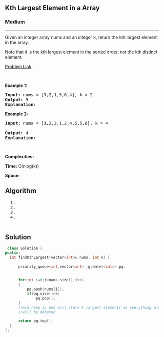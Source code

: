 <h2>Kth Largest Element in a Array</h2>
<h3>Medium</h3><hr>
<div><p>
Given an integer array nums and an integer k, return the kth largest element in the array.

Note that it is the kth largest element in the sorted order, not the kth distinct element.  

 
</p>


[Problem Link](https://leetcode.com/problems/kth-largest-element-in-an-array/)

<p>&nbsp;</p>
<p><strong>Example 1:</strong></p>

      
 
<pre><strong>Input:</strong> nums = [3,2,1,5,6,4], k = 2
<strong>Output:</strong> 5
<strong>Explanation:</strong> 
</pre>

<p><strong>Example 2:</strong></p>

<pre><strong>Input:</strong> nums = [3,2,3,1,2,4,5,5,6], k = 4
     
<strong>Output:</strong> 4
<strong>Explanation:</strong> 
</pre>

<p>&nbsp;</p>
<p><strong>Complexities:</strong></p>
<strong>Time:</strong> O(nlog(k))
  
<strong>Space:</strong> 
  <h2> Algorithm </h2>
 <pre>
  1. 
  2.
  3. 
  4. 
  </pre>
  <h2> Solution </h2>
  
  ``` c++ 
   class Solution {
public:
    int findKthLargest(vector<int>& nums, int k) {
        
        priority_queue<int,vector<int> ,greater<int>> pq;
        
        
        for(int i=0;i<nums.size();i++)
        {
            pq.push(nums[i]);
            if(pq.size()>k)
                pq.pop();
        }
        //min heap in end will store k largest elements as everything else 
        //will be deleted
        
        return pq.top();
    }
};
  ```
</div>
